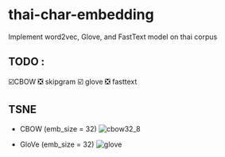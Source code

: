 # thai-char-embedding
Implement word2vec, Glove, and FastText model on thai corpus

## TODO :
☑️CBOW
❎ skipgram
☑️ glove
❎ fasttext

## TSNE 
- CBOW
    (emb_size = 32)
    ![cbow32_8](https://github.com/SaranAI/thaichar2vec/blob/main/assets/images/tsne_cbow_8_32.png?raw=true)

- GloVe
    (emb_size = 32)
    ![glove](https://github.com/SaranAI/thaichar2vec/blob/main/assets/images/tsne_glove_8_32.png?raw=true)
